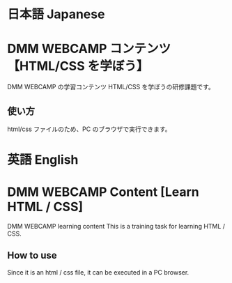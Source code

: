 # 日本語 Japanese

# DMM WEBCAMP コンテンツ【HTML/CSS を学ぼう】

DMM WEBCAMP の学習コンテンツ HTML/CSS を学ぼうの研修課題です。

## 使い方

html/css ファイルのため、PC のブラウザで実行できます。

# 英語 English

# DMM WEBCAMP Content [Learn HTML / CSS]

DMM WEBCAMP learning content This is a training task for learning HTML / CSS.

## How to use

Since it is an html / css file, it can be executed in a PC browser.
